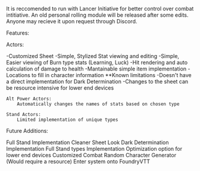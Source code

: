 It is reccomended to run with Lancer Initiative for better control over combat intitiative. An old personal rolling module will be released after some edits. Anyone may recieve it upon request through Discord.


Features:

Actors:

-Customized Sheet
-Simple, Stylized Stat viewing and editing
-Simple, Easier viewing of Burn type stats (Learning, Luck)
-Hit rendering and auto calculation of damage to health
-Mantainable simple item implementation
-Locations to fill in character information
**Known limitations
-Doesn't have a direct implementation for Dark Determination
-Changes to the sheet can be resource intensive for lower end devices

    Alt Power Actors:
        Automatically changes the names of stats based on chosen type

    Stand Actors:
        Limited implementation of unique types

Future Additions:

Full Stand Implementation
Cleaner Sheet Look
Dark Determination Implementation
Full Stand types Implementation
Optimization option for lower end devices
Customized Combat
Random Character Generator (Would require a resource)
Enter system onto FoundryVTT